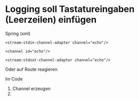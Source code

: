 Logging soll Tastatureingaben (Leerzeilen) einfügen
===================================================

Spring (xml)

```
<stream:stdin-channel-adapter channel="echo"/>

<channel id="echo"/>

<stream:stdout-channel-adapter channel="echo"/>
```


Oder auf Route reagieren


Im Code
1. Channel erzeugen
2.
